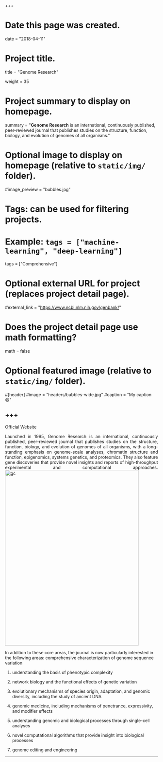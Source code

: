 +++
# Date this page was created.
date = "2018-04-11"

# Project title.
title = "Genome Research"

weight = 35
# Project summary to display on homepage.
summary = "**Genome Research** is an international, continuously published, peer-reviewed journal that publishes studies on the structure, function, biology, and evolution of genomes of all organisms."

# Optional image to display on homepage (relative to `static/img/` folder).
#image_preview = "bubbles.jpg"

# Tags: can be used for filtering projects.
# Example: `tags = ["machine-learning", "deep-learning"]`
tags = ["Comprehensive"]

# Optional external URL for project (replaces project detail page).
#external_link = "https://www.ncbi.nlm.nih.gov/genbank/"

# Does the project detail page use math formatting?
math = false

# Optional featured image (relative to `static/img/` folder).
#[header]
#image = "headers/bubbles-wide.jpg"
#caption = "My caption :smile:"


+++
---
[Official Website](https://genome.cshlp.org/)

<p align="justify">Launched in 1995, Genome Research is an international, continuously published, peer-reviewed journal that publishes studies on the structure, function, biology, and evolution of genomes of all organisms, with a long-standing emphasis on genome-scale analyses, chromatin structure and function, epigenomics, systems genetics, and proteomics. They also feature gene discoveries that provide novel insights and reports of high-throughput experimental and computational approaches.

<img src="/img/journal/com/genome research.gif" width = "440" height = "576" alt="gc" align=center /> 

In addition to these core areas, the journal is now particularly interested in the following areas:
comprehensive characterization of genome sequence variation

1. understanding the basis of phenotypic complexity

2. network biology and the functional effects of genetic variation

3. evolutionary mechanisms of species origin, adaptation, and genomic diversity, including the study of ancient DNA

4. genomic medicine, including mechanisms of penetrance, expressivity, and modifier effects

5. understanding genomic and biological processes through single-cell analyses

6. novel computational algorithms that provide insight into biological processes

7. genome editing and engineering

---